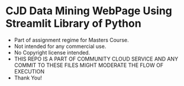 # CJD Data Mining WebPage Using Streamlit Library of Python

* Part of assignment regime for Masters Course.
* Not intended for any commercial use.
* No Copyright license intended.
* THIS REPO IS A PART OF COMMUNITY CLOUD SERVICE AND ANY COMMIT TO THESE FILES MIGHT MODERATE THE FLOW OF EXECUTION
* Thank You!

